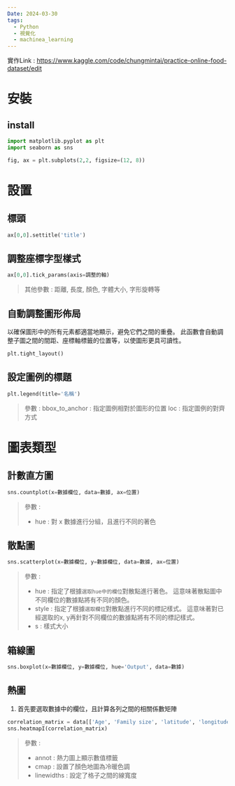 ```yaml
---
Date: 2024-03-30
tags:
  - Python
  - 視覺化
  - machinea_learning
---
```

實作Link : https://www.kaggle.com/code/chungmintai/practice-online-food-dataset/edit 
# 安裝
## install
```python
import matplotlib.pyplot as plt
import seaborn as sns
```

```python
fig, ax = plt.subplots(2,2, figsize=(12, 8))
```

# 設置
## 標頭
```python
ax[0,0].settitle('title')
```
## 調整座標字型樣式
```python
ax[0,0].tick_params(axis=調整的軸)
```
> 其他參數 : 距離, 長度, 顏色, 字體大小, 字形旋轉等
## 自動調整圖形佈局
以確保圖形中的所有元素都適當地顯示，避免它們之間的重疊。 此函數會自動調整子圖之間的間距、座標軸標籤的位置等，以使圖形更具可讀性。
```python
plt.tight_layout()
```
## 設定圖例的標題
```python
plt.legend(title='名稱')
```
> 參數 :
> bbox_to_anchor : 指定圖例相對於圖形的位置
> loc : 指定圖例的對齊方式
# 圖表類型
## 計數直方圖
```python
sns.countplot(x=數據欄位, data=數據, ax=位置)
```
> 參數 : 
> - hue : 對 x 數據進行分組，且進行不同的著色
## 散點圖
```python
sns.scatterplot(x=數據欄位, y=數據欄位, data=數據, ax=位置)
```
> 參數 : 
> - hue : 指定了根據`選取hue中的欄位`對散點進行著色。 這意味著散點圖中不同欄位的數據點將有不同的顏色。
> - style : 指定了根據`選取欄位`對散點進行不同的標記樣式。 這意味著對已經選取的x, y再針對不同欄位的數據點將有不同的標記樣式。
> - s : 樣式大小
## 箱線圖
```python
sns.boxplot(x=數據欄位, y=數據欄位, hue='Output', data=數據)
```
## 熱圖
1. 首先要選取數據中的欄位，且計算各列之間的相關係數矩陣
```python
correlation_matrix = data[['Age', 'Family size', 'latitude', 'longitude', 'Pin code']].corr()
sns.heatmapI(correlation_matrix)
```
> 參數 :
> - annot : 熱力圖上顯示數值標籤
> - cmap : 設置了顏色地圖為冷暖色調
> - linewidths : 設定了格子之間的線寬度